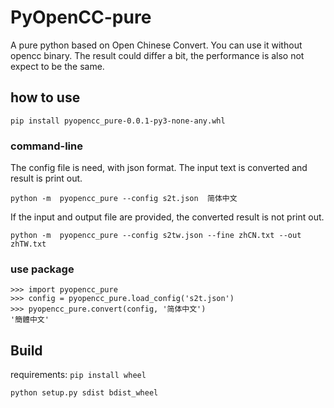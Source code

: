 # PyOpenCC-pure

A pure python based on Open Chinese Convert. You can use it without opencc binary. The result could differ a bit, the performance is also not expect to be the same.

## how to use

`pip install pyopencc_pure-0.0.1-py3-none-any.whl`

### command-line

The config file is need, with json format. The input text is converted and result is print out.

`python -m  pyopencc_pure --config s2t.json  简体中文`

If the input and output file are provided, the converted result is not print out.

`python -m  pyopencc_pure --config s2tw.json --fine zhCN.txt --out zhTW.txt`

### use package

```
>>> import pyopencc_pure
>>> config = pyopencc_pure.load_config('s2t.json')
>>> pyopencc_pure.convert(config, '简体中文')
'簡體中文'
```
## Build

requirements: `pip install wheel`

`python setup.py sdist bdist_wheel`
